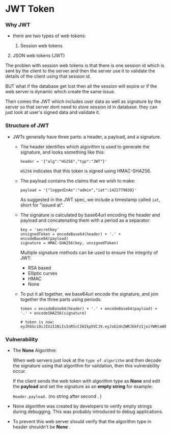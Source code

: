 # JWT Token

### Why JWT

* there are two types of web tokens:

  1. Session web tokens
2. JSON web tokens (JWT)
  
  The problen with session web tokens is that there is one session id which is sent by the client to the server and then the server use it to validate the details of the client using that session id.
  
BUT what if the database get lost then all the session will expire or if the web server is dynamic which create the same issue.
  
Then comes the JWT which includes user data as well as signature by the server so that server dont need to store session id in database. they can just look at user's signed data and validate it.

### Structure of JWT

* JWTs generally have three parts: a header, a payload, and a signature.

  * The header identifies which algorithm is used to generate the signature, and looks something like this:

    ```
    header = '{"alg":"HS256","typ":"JWT"}'
    ```

    `HS256` indicates that this token is signed using HMAC-SHA256.

  * The payload contains the claims that we wish to make:

    ```
    payload = '{"loggedInAs":"admin","iat":1422779638}'
    ```

    As suggested in the JWT spec, we include a timestamp called `iat`, short for "issued at".
    
  * The signature is calculated by base64url encoding the header and payload and concatenating them with a period as a separator:
  
    ```
    key = 'secretkey'
    unsignedToken = encodeBase64(header) + '.' + encodeBase64(payload)
    signature = HMAC-SHA256(key, unsignedToken)
    ```
  
    Multiple signature methods can be used to ensure the integrity of JWT:
  
    - RSA based
    - Elliptic curves
    - HMAC
    - None
  
  * To put it all together, we base64url encode the signature, and join together the three parts using periods:
  
    ```
    token = encodeBase64(header) + '.' + encodeBase64(payload) + '.' + encodeSHA256(signature)
    
    # token is now:
    eyJhbGciOiJIUzI1NiIsInR5cCI6IkpXVCJ9.eyJsb2dnZWRJbkFzIjoiYWRtaW4iLCJpYXQiOjE0MjI3Nzk2Mzh9.gzSraSYS8EXBxLN_oWnFSRgCzcmJmMjLiuyu5CSpyHI
    ```

### Vulnerability

* The **None** Algorithm:

  When web servers just look at the `type of algorithm` and then decode the signature using that algorithm for validation, then this vulnerability occur.

  If the client sends the web token with algorithm type as **None** and edit the **payload** and set the signature as an **empty string** for example:

  `Header.payload.` (no string after second . )

* None algorithm was created by developers to verify empty strings during debugging. This was probably introduced to debug applications. 

* To prevent this web server should verify that the algorithm type in header shouldn't be **None** .